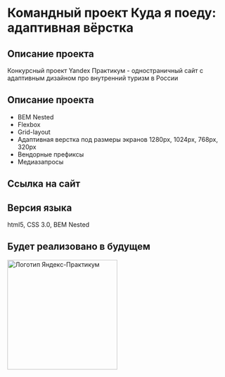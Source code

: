 #  Командный проект Куда я поеду: адаптивная вёрстка

## **Описание проекта**
Конкурсный проект Yandex Практикум - одностраничный сайт с адаптивным дизайном про внутренний туризм в России

## **Описание проекта**
* BEM Nested
* Flexbox
* Grid-layout
* Адаптивная верстка под размеры экранов 1280px, 1024px, 768px, 320px
* Вендорные префиксы
* Медиазапросы

## **Ссылка на сайт**

## **Версия языка**

html5, CSS 3.0, BEM Nested

## **Будет реализовано в будущем**

<img src="https://aaaaa.team/media/pages/projects/5moreminutes/2548460096-1617960411/hgiz8owlfbtdif3iekbud32onedefzarhfuriqad.png" alt="Логотип Яндекс-Практикум" width="250"/>

